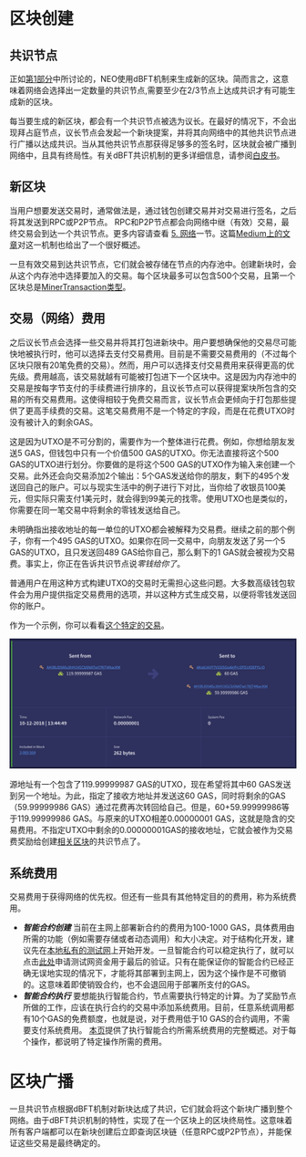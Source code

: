 # 区块创建
## 共识节点

正如[第1部分](1-Introduction_to_blocks_and_blockchain.md)中所讨论的，NEO使用dBFT机制来生成新的区块。简而言之，这意味着网络会选择出一定数量的共识节点,需要至少在2/3节点上达成共识才有可能生成新的区块。

每当要生成的新区块，都会有一个共识节点被选为议长。在最好的情况下，不会出现拜占庭节点，议长节点会发起一个新块提案，并将其向网络中的其他共识节点进行广播以达成共识。当从其他共识节点那获得足够多的签名时，区块就会被广播到网络中，且具有终局性。有关dBFT共识机制的更多详细信息，请参阅[白皮书](https://docs.neo.org/en-us/basic/consensus/whitepaper.html)。

## 新区块

当用户想要发送交易时，通常做法是，通过钱包创建交易并对交易进行签名，之后将其发送到RPC或P2P节点。 RPC和P2P节点都会向网络中继（有效）交易，最终交易会到达一个共识节点。更多内容请查看  [5. 网络](../5-network/)一节。这篇[Medium上的文章](https://medium.com/neoresearch/understanding-neo-network-in-five-pictures-e51b7c19d6e0)对这一机制也给出了一个很好概述。

一旦有效交易到达共识节点，它们就会被存储在节点的内存池中。创建新块时，会从这个内存池中选择要加入的交易。每个区块最多可以包含500个交易，且第一个区块总是[MinerTransaction类型](../3-transaction/types.md#minertransaction)。

## 交易（网络）费用

之后议长节点会选择一些交易并将其打包进新块中。用户要想确保他的交易尽可能快地被执行时，他可以选择去支付交易费用。目前是不需要交易费用的（不过每个区块只限有20笔免费的交易）。然而，用户可以选择支付交易费用来获得更高的优先级。费用越高，该交易就越有可能被打包进下一个区块中。这是因为内存池中的交易是按每字节支付的手续费进行排序的，且议长节点可以获得提案块所包含的交易的所有交易费用。这使得相较于免费交易而言，议长节点会更倾向于打包那些提供了更高手续费的交易。这笔交易费用不是一个特定的字段，而是在花费UTXO时没有被计入的剩余GAS。

这是因为UTXO是不可分割的，需要作为一个整体进行花费。例如，你想给朋友发送5 GAS，但钱包中只有一个价值500 GAS的UTXO。你无法直接将这个500 GAS的UTXO进行划分。你要做的是将这个500 GAS的UTXO作为输入来创建一个交易。此外还会向交易添加2个输出：5个GAS发送给你的朋友，剩下的495个发送回自己的账户。可以与现实生活中的例子进行下对比，当你给了收银员100美元，但实际只需支付1美元时，就会得到99美元的找零。使用UTXO也是类似的，你需要在同一笔交易中将剩余的零钱发送给自己。

未明确指出接收地址的每一单位的UTXO都会被解释为交易费。继续之前的那个例子，你有一个495 GAS的UTXO。如果你在同一交易中，向朋友发送了另一个5 GAS的UTXO，且只发送回489 GAS给你自己，那么剩下的1 GAS就会被视为交易费。事实上，你正在告诉共识节点说*零钱给你了*。

普通用户在用这种方式构建UTXO的交易时无需担心这些问题。大多数高级钱包软件会为用户提供指定交易费用的选项，并以这种方式生成交易，以便将零钱发送回你的账户。

作为一个示例，你可以看看[这个特定的交易](https://neoscan.io/transaction/80b963d68c0f3d65c0e906057f7517a17ef7dcc1b29e2a79205e4aa235131f95)。

![费用交易示例](txn-with-fee.png)

源地址有一个包含了119.99999987 GAS的UTXO，现在希望将其中60 GAS发送到另一个地址。为此，指定了接收方地址并发送这60 GAS，同时将剩余的GAS（59.99999986 GAS）通过花费再次转回给自己。但是，60+59.99999986等于119.99999986 GAS。与原来的UTXO相差0.00000001 GAS，这就是隐含的交易费用。不指定UTXO中剩余的0.00000001GAS的接收地址，它就会被作为交易费奖励给创建[相关区块](https://neoscan.io/block/eabb36acfb055592afb06786f831390762000a9aa669016d27eb031f41e14a07)的共识节点了。

## 系统费用

交易费用于获得网络的优先权。但还有一些具有其他特定目的的费用，称为系统费用。
 -  ***智能合约创建*** 当前在主网上部署新合约的费用为100-1000 GAS，具体费用由所需的功能（例如需要存储或者动态调用）和大小决定。对于结构化开发，建议先在[本地私有的测试网](https://github.com/CityOfZion/neo-local)上开始开发。一旦智能合约可以稳定执行了，就可以点击[此处](https://neo.org/testcoin/apply)申请测试网资金用于最后的验证。只有在能保证你的智能合约已经正确无误地实现的情况下，才能将其部署到主网上，因为这个操作是不可撤销的。这意味着即使销毁合约，也不会退回用于部署所支付的GAS。
 -  ***智能合约执行*** 要想能执行智能合约，节点需要执行特定的计算。为了奖励节点所做的工作，应该在执行合约的交易中添加系统费用。目前，任意系统调用都有10个GAS的免费额度，也就是说，对于费用低于10 GAS的合约调用，不需要支付系统费用。 [本页](https://docs.neo.org/en-us/sc/systemfees.html)提供了执行智能合约所需系统费用的完整概述。对于每个操作，都说明了特定操作所需的费用。

# 区块广播

一旦共识节点根据dBFT机制对新块达成了共识，它们就会将这个新块广播到整个网络。由于dBFT共识机制的特性，实现了在一个区块上的区块终局性。这意味着所有客户端都可以在新块创建后立即查询区块链（任意RPC或P2P节点），并能保证这些交易是最终确定的。